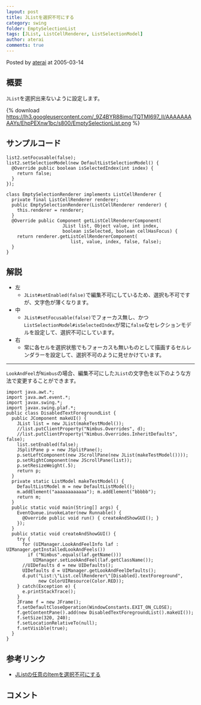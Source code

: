 ```yaml
---
layout: post
title: JListを選択不可にする
category: swing
folder: EmptySelectionList
tags: [JList, ListCellRenderer, ListSelectionModel]
author: aterai
comments: true
---
```


Posted by [aterai](http://terai.xrea.jp/aterai.html) at 2005-03-14

## 概要
`JList`を選択出来ないように設定します。

{% download https://lh3.googleusercontent.com/_9Z4BYR88imo/TQTMI697_II/AAAAAAAAAYs/EhpPEXnw1bc/s800/EmptySelectionList.png %}

## サンプルコード
<pre class="prettyprint"><code>list2.setFocusable(false);
list2.setSelectionModel(new DefaultListSelectionModel() {
  @Override public boolean isSelectedIndex(int index) {
    return false;
  }
});

class EmptySelectionRenderer implements ListCellRenderer {
  private final ListCellRenderer renderer;
  public EmptySelectionRenderer(ListCellRenderer renderer) {
    this.renderer = renderer;
  }
  @Override public Component getListCellRendererComponent(
                     JList list, Object value, int index,
                     boolean isSelected, boolean cellHasFocus) {
    return renderer.getListCellRendererComponent(
                        list, value, index, false, false);
  }
}
</code></pre>

## 解説
- 左
    - `JList#setEnabled(false)`で編集不可にしているため、選択も不可ですが、文字色が薄くなります。
- 中
    - `JList#setFocusable(false)`でフォーカス無し、かつ`ListSelectionModel#isSelectedIndex`が常に`false`なセレクションモデルを設定して、選択不可にしています。
- 右
    - 常に各セルを選択状態でもフォーカスも無いものとして描画するセルレンダラーを設定して、選択不可のように見せかけています。

<!-- dummy comment line for breaking list -->

- - - -
`LookAndFeel`が`Nimbus`の場合、編集不可にした`JList`の文字色を以下のような方法で変更することができます。

<pre class="prettyprint"><code>import java.awt.*;
import java.awt.event.*;
import javax.swing.*;
import javax.swing.plaf.*;
public class DisabledTextForegroundList {
  public JComponent makeUI() {
    JList list = new JList(makeTestModel());
    //list.putClientProperty("Nimbus.Overrides", d);
    //list.putClientProperty("Nimbus.Overrides.InheritDefaults", false);
    list.setEnabled(false);
    JSplitPane p = new JSplitPane();
    p.setLeftComponent(new JScrollPane(new JList(makeTestModel())));
    p.setRightComponent(new JScrollPane(list));
    p.setResizeWeight(.5);
    return p;
  }
  private static ListModel makeTestModel() {
    DefaultListModel m = new DefaultListModel();
    m.addElement("aaaaaaaaaaaa"); m.addElement("bbbbb");
    return m;
  }
  public static void main(String[] args) {
    EventQueue.invokeLater(new Runnable() {
      @Override public void run() { createAndShowGUI(); }
    });
  }
  public static void createAndShowGUI() {
    try {
      for (UIManager.LookAndFeelInfo laf : UIManager.getInstalledLookAndFeels())
        if ("Nimbus".equals(laf.getName()))
          UIManager.setLookAndFeel(laf.getClassName());
      //UIDefaults d = new UIDefaults();
      UIDefaults d = UIManager.getLookAndFeelDefaults();
      d.put("List:\"List.cellRenderer\"[Disabled].textForeground",
            new ColorUIResource(Color.RED));
    } catch(Exception e) {
      e.printStackTrace();
    }
    JFrame f = new JFrame();
    f.setDefaultCloseOperation(WindowConstants.EXIT_ON_CLOSE);
    f.getContentPane().add(new DisabledTextForegroundList().makeUI());
    f.setSize(320, 240);
    f.setLocationRelativeTo(null);
    f.setVisible(true);
  }
}
</code></pre>

## 参考リンク
- [JListの任意のItemを選択不可にする](http://terai.xrea.jp/Swing/DisabledItem.html)

<!-- dummy comment line for breaking list -->

## コメント
